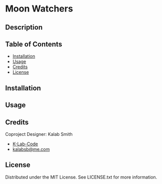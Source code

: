 # Moon Watchers

## Description


## Table of Contents

- [Installation](#installation)
- [Usage](#usage)
- [Credits](#credits)
- [License](#license)

## Installation


## Usage

## Credits

Coproject Designer: Kalab Smith
- [K-Lab-Code](https://github.com/K-Lab-Code)
- [kalabsb@me.com](mailto:kalabsb@me.com)

## License

Distributed under the MIT License. See LICENSE.txt for more information.
